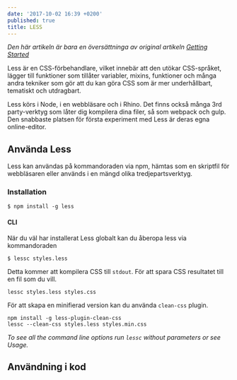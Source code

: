 ```yaml
---
date: '2017-10-02 16:39 +0200'
published: true
title: LESS
---
```

*Den här artikeln är bara en översättninga av original artikeln [Getting Started](http://lesscss.org/)*

Less är en CSS-förbehandlare, vilket innebär att den utökar CSS-språket, lägger till funktioner som tillåter variabler, mixins, funktioner och många andra tekniker som gör att du kan göra CSS som är mer underhållbart, tematiskt och utdragbart.

Less körs i Node, i en webbläsare och i Rhino. Det finns också många 3rd party-verktyg som låter dig kompilera dina filer, så som webpack och gulp. Den snabbaste platsen för första experiment med Less är deras egna online-editor.

## Använda Less
Less kan användas på kommandoraden via npm, hämtas som en skriptfil för webbläsaren eller används i en mängd olika tredjepartsverktyg. 

### Installation

```
$ npm install -g less
```

#### CLI
När du väl har installerat Less globalt kan du åberopa less via kommandoraden

```
$ lessc styles.less
```
Detta kommer att kompilera CSS till `stdout`. För att spara CSS resultatet till en fil som du vill. 

```
lessc styles.less styles.css
```

För att skapa en minifierad version kan du använda `clean-css` plugin. 
```
npm install -g less-plugin-clean-css
lessc --clean-css styles.less styles.min.css
```

*To see all the command line options run `lessc` without parameters or see Usage.*

## Användning i kod